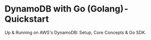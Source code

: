 # DynamoDB with Go (Golang) - Quickstart
Up & Running on AWS's DynamoDB: Setup, Core Concepts & Go SDK.

